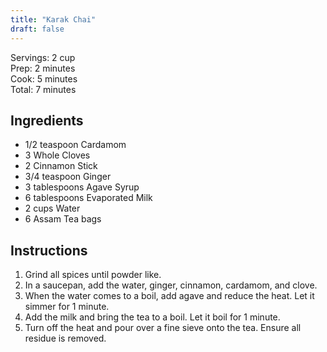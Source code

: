 ```yaml
---
title: "Karak Chai"
draft: false
---
```


Servings: 2 cup  
Prep: 2 minutes  
Cook: 5 minutes  
Total: 7 minutes  


## Ingredients

- 1/2 teaspoon Cardamom
- 3 Whole Cloves
- 2 Cinnamon Stick
- 3/4 teaspoon Ginger
- 3 tablespoons Agave Syrup
- 6 tablespoons Evaporated Milk
- 2 cups Water
- 6 Assam Tea bags


## Instructions

1. Grind all spices until powder like.
2. In a saucepan, add the water, ginger, cinnamon, cardamom, and clove.
3. When the water comes to a boil, add agave and reduce the heat. Let it simmer for 1 minute.
4. Add the milk and bring the tea to a boil. Let it boil for 1 minute.
5. Turn off the heat and pour over a fine sieve onto the tea. Ensure all residue is removed.